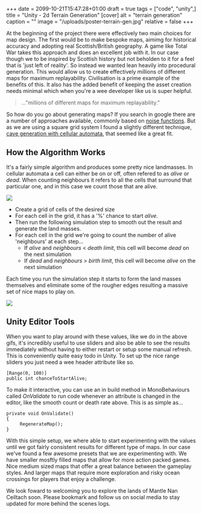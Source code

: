 +++
date = 2099-10-21T15:47:28+01:00
draft = true
tags = ["code", "unity",]
title = "Unity - 2d Terrain Generation"
[cover]
alt = "terrain generation"
caption = ""
image = "/uploads/poster-terrain-gen.jpg"
relative = false
+++

At the beginning of the project there were effectively two main choices for map design.  The first would be to make bespoke maps, aimimg for historical accuracy and adopting real Scottish/British geography.  A game like Total War takes this approach and does an excellent job with it.  In our case though we to be inspired by Scottish history but not beholden to it for a feel that is 'just left of reality'.  So instead we wanted lean heavily into procedural generation.  This would allow us to create effectively millions of different maps for maximum replayability.  Civilisation is a prime example of the benefits of this.  It also has the added benefit of keeping the asset creation needs minimal which when you're a wee developer like us is super helpful. 

>..."millions of different maps for maximum replayability."

So how do you go about generating maps?  If you search in google there are a number of approaches available, commonly based on [noise functions](https://www.redblobgames.com/maps/terrain-from-noise/).  But as we are using a square grid system I found a slightly different technique, [cave generation with cellular automata](https://gamedevelopment.tutsplus.com/tutorials/generate-random-cave-levels-using-cellular-automata--gamedev-9664), that seemed like a great fit. 

## How the Algorithm Works

It's a fairly simple algorithm and produces some pretty nice landmasses.  In cellular automata a cell can either be on or off, often refered to as *alive* or *dead*.  When counting neighbours it refers to all the cells that surround that particular one, and in this case we count those that are alive. 

![](/uploads/cellular-chance-to-start-alive.gif#center)

- Create a grid of cells of the desired size
- For each cell in the grid, it has a '%' chance to start *alive*.
- Then run the following simulation step to smooth out the result and generate the land masses.
- For each cell in the grid we're going to count the number of alive 'neighbours' at each step...
    - If *alive* and *neighbours* < *death limit*, this cell will become *dead* on the next simulation
    - If *dead* and *neighbours* > *birth limit*, this cell will become *alive* on the next simulation

Each time you run the simulation step it starts to form the land masses themselves and eliminate some of the rougher edges resulting a massive set of nice maps to play on.

![](/uploads/cellular-tweaking-values.gif#center)

## Unity Editor Tools

When you want to play around with these values, like we do in the above gifs,  it's incredibly useful to use sliders and also be able to see the results immediately without having to either restart or setup some manual refresh.  This is conveniently quite easy todo in Unity. To set up the nice range sliders you just need a wee header attribute like so. 

    [Range(0, 100)]
    public int chanceToStartAlive;

To make it interactive, you can use an in build method in MonoBehaviours called *OnValidate* to run code whenever an attribute is changed in the editor, like the smooth count or death rate above.  This is as simple as... 
   
    private void OnValidate()
    {
         RegenerateMap();   
    }

With this simple setup, we where able to start experimenting with the values until we got fairly consistent results for different type of maps.  In our case we've found a few awesome presets that we are experimenting with.  We have smaller mosftly filled maps that allow for more action packed games.  Nice medium sized maps that offer a great balance between the gameplay styles.  And larger maps that require more exploration and risky ocean crossings for players that enjoy a challenge.

We look foward to welcoming you to explore the lands of Mantle Nan Ceiltach soon.  Please bookmark and follow us on social media to stay updated for more behind the scenes logs.

